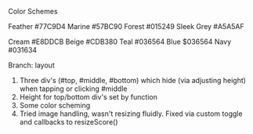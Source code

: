 
Color Schemes

Feather         #77C9D4
Marine          #57BC90
Forest          #015249
Sleek Grey      #A5A5AF

Cream           #E8DDCB
Beige           #CDB380
Teal            #036564
Blue            $036564
Navy            #031634


Branch: layout

1. Three div's (#top, #middle, #bottom) which hide (via adjusting height) when tapping or clicking #middle
2. Height for top/bottom div's set by function
3. Some color scheming
4. Tried image handling, wasn't resizing fluidly.  Fixed via custom toggle and callbacks to resizeScore()